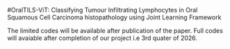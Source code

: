 #OralTILS-ViT: Classifying Tumour Infiltrating Lymphocytes in Oral Squamous Cell Carcinoma histopathology using Joint Learning Framework

The limited codes will be available after publication of the paper. Full codes will avaiable after completion of our project i.e 3rd quater of 2026.
